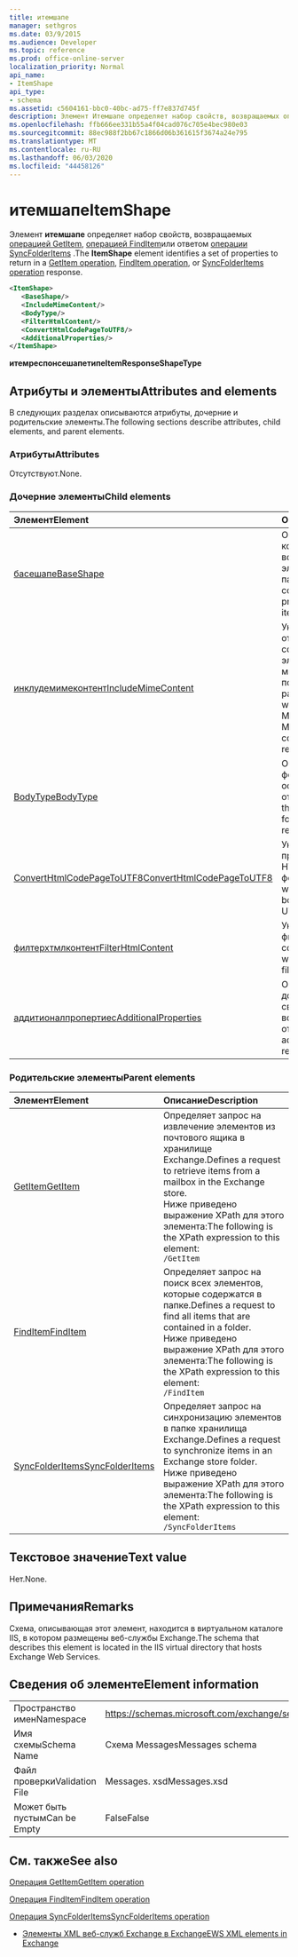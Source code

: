 ```yaml
---
title: итемшапе
manager: sethgros
ms.date: 03/9/2015
ms.audience: Developer
ms.topic: reference
ms.prod: office-online-server
localization_priority: Normal
api_name:
- ItemShape
api_type:
- schema
ms.assetid: c5604161-bbc0-40bc-ad75-ff7e837d745f
description: Элемент Итемшапе определяет набор свойств, возвращаемых операцией GetItem, операцией FindItem или ответом операции SyncFolderItems.
ms.openlocfilehash: ffb666ee331b55a4f04cad076c705e4bec980e03
ms.sourcegitcommit: 88ec988f2bb67c1866d06b361615f3674a24e795
ms.translationtype: MT
ms.contentlocale: ru-RU
ms.lasthandoff: 06/03/2020
ms.locfileid: "44458126"
---
```

# <a name="itemshape"></a><span data-ttu-id="72611-103">итемшапе</span><span class="sxs-lookup"><span data-stu-id="72611-103">ItemShape</span></span>

<span data-ttu-id="72611-104">Элемент **итемшапе** определяет набор свойств, возвращаемых [операцией GetItem](getitem-operation.md), [операцией FindItem](finditem-operation.md)или ответом [операции SyncFolderItems](syncfolderitems-operation.md) .</span><span class="sxs-lookup"><span data-stu-id="72611-104">The **ItemShape** element identifies a set of properties to return in a [GetItem operation](getitem-operation.md), [FindItem operation](finditem-operation.md), or [SyncFolderItems operation](syncfolderitems-operation.md) response.</span></span> 
  
```XML
<ItemShape>
   <BaseShape/>
   <IncludeMimeContent/>
   <BodyType/>
   <FilterHtmlContent/>
   <ConvertHtmlCodePageToUTF8/>
   <AdditionalProperties/>
</ItemShape>
```

 <span data-ttu-id="72611-105">**итемреспонсешапетипе**</span><span class="sxs-lookup"><span data-stu-id="72611-105">**ItemResponseShapeType**</span></span>
## <a name="attributes-and-elements"></a><span data-ttu-id="72611-106">Атрибуты и элементы</span><span class="sxs-lookup"><span data-stu-id="72611-106">Attributes and elements</span></span>

<span data-ttu-id="72611-107">В следующих разделах описываются атрибуты, дочерние и родительские элементы.</span><span class="sxs-lookup"><span data-stu-id="72611-107">The following sections describe attributes, child elements, and parent elements.</span></span>
  
### <a name="attributes"></a><span data-ttu-id="72611-108">Атрибуты</span><span class="sxs-lookup"><span data-stu-id="72611-108">Attributes</span></span>

<span data-ttu-id="72611-109">Отсутствуют.</span><span class="sxs-lookup"><span data-stu-id="72611-109">None.</span></span>
  
### <a name="child-elements"></a><span data-ttu-id="72611-110">Дочерние элементы</span><span class="sxs-lookup"><span data-stu-id="72611-110">Child elements</span></span>

|<span data-ttu-id="72611-111">**Элемент**</span><span class="sxs-lookup"><span data-stu-id="72611-111">**Element**</span></span>|<span data-ttu-id="72611-112">**Описание**</span><span class="sxs-lookup"><span data-stu-id="72611-112">**Description**</span></span>|
|:-----|:-----|
|[<span data-ttu-id="72611-113">басешапе</span><span class="sxs-lookup"><span data-stu-id="72611-113">BaseShape</span></span>](baseshape.md) <br/> |<span data-ttu-id="72611-114">Определяет базовую конфигурацию свойств, возвращаемых в ответе элемента или папки.</span><span class="sxs-lookup"><span data-stu-id="72611-114">Identifies the basic configuration of properties to return in an item or folder response.</span></span>  <br/> |
|[<span data-ttu-id="72611-115">инклудемимеконтент</span><span class="sxs-lookup"><span data-stu-id="72611-115">IncludeMimeContent</span></span>](includemimecontent.md) <br/> |<span data-ttu-id="72611-116">Указывает, будет ли в ответе возвращено содержимое MIME для элемента с многоцелевыми почтовыми расширениями.</span><span class="sxs-lookup"><span data-stu-id="72611-116">Specifies whether the Multipurpose Internet Mail Extensions (MIME) content of an item is returned in the response.</span></span>  <br/> |
|[<span data-ttu-id="72611-117">BodyType</span><span class="sxs-lookup"><span data-stu-id="72611-117">BodyType</span></span>](bodytype.md) <br/> |<span data-ttu-id="72611-118">Определяет способ форматирования основного текста в отклике.</span><span class="sxs-lookup"><span data-stu-id="72611-118">Identifies how the body text is formatted in the response.</span></span>  <br/> |
|[<span data-ttu-id="72611-119">ConvertHtmlCodePageToUTF8</span><span class="sxs-lookup"><span data-stu-id="72611-119">ConvertHtmlCodePageToUTF8</span></span>](converthtmlcodepagetoutf8.md) <br/> |<span data-ttu-id="72611-120">Указывает, преобразуется ли текст HTML элемента в формат UTF8.</span><span class="sxs-lookup"><span data-stu-id="72611-120">Indicates whether the item HTML body is converted to UTF8.</span></span>  <br/> |
|[<span data-ttu-id="72611-121">филтерхтмлконтент</span><span class="sxs-lookup"><span data-stu-id="72611-121">FilterHtmlContent</span></span>](filterhtmlcontent.md) <br/> |<span data-ttu-id="72611-122">Указывает, включена ли фильтрация HTML-содержимого.</span><span class="sxs-lookup"><span data-stu-id="72611-122">Specifies whether HTML content filtering is enabled.</span></span>  <br/> |
|[<span data-ttu-id="72611-123">аддитионалпропертиес</span><span class="sxs-lookup"><span data-stu-id="72611-123">AdditionalProperties</span></span>](additionalproperties.md) <br/> |<span data-ttu-id="72611-124">Определяет дополнительные свойства, возвращаемые в ответе.</span><span class="sxs-lookup"><span data-stu-id="72611-124">Identifies additional properties to return in a response.</span></span>  <br/> |
   
### <a name="parent-elements"></a><span data-ttu-id="72611-125">Родительские элементы</span><span class="sxs-lookup"><span data-stu-id="72611-125">Parent elements</span></span>

|<span data-ttu-id="72611-126">**Элемент**</span><span class="sxs-lookup"><span data-stu-id="72611-126">**Element**</span></span>|<span data-ttu-id="72611-127">**Описание**</span><span class="sxs-lookup"><span data-stu-id="72611-127">**Description**</span></span>|
|:-----|:-----|
|[<span data-ttu-id="72611-128">GetItem</span><span class="sxs-lookup"><span data-stu-id="72611-128">GetItem</span></span>](getitem.md) <br/> |<span data-ttu-id="72611-129">Определяет запрос на извлечение элементов из почтового ящика в хранилище Exchange.</span><span class="sxs-lookup"><span data-stu-id="72611-129">Defines a request to retrieve items from a mailbox in the Exchange store.</span></span>  <br/> <span data-ttu-id="72611-130">Ниже приведено выражение XPath для этого элемента:</span><span class="sxs-lookup"><span data-stu-id="72611-130">The following is the XPath expression to this element:</span></span>  <br/>  `/GetItem` <br/> |
|[<span data-ttu-id="72611-131">FindItem</span><span class="sxs-lookup"><span data-stu-id="72611-131">FindItem</span></span>](finditem.md) <br/> |<span data-ttu-id="72611-132">Определяет запрос на поиск всех элементов, которые содержатся в папке.</span><span class="sxs-lookup"><span data-stu-id="72611-132">Defines a request to find all items that are contained in a folder.</span></span>  <br/> <span data-ttu-id="72611-133">Ниже приведено выражение XPath для этого элемента:</span><span class="sxs-lookup"><span data-stu-id="72611-133">The following is the XPath expression to this element:</span></span>  <br/>  `/FindItem` <br/> |
|[<span data-ttu-id="72611-134">SyncFolderItems</span><span class="sxs-lookup"><span data-stu-id="72611-134">SyncFolderItems</span></span>](syncfolderitems.md) <br/> |<span data-ttu-id="72611-135">Определяет запрос на синхронизацию элементов в папке хранилища Exchange.</span><span class="sxs-lookup"><span data-stu-id="72611-135">Defines a request to synchronize items in an Exchange store folder.</span></span>  <br/> <span data-ttu-id="72611-136">Ниже приведено выражение XPath для этого элемента:</span><span class="sxs-lookup"><span data-stu-id="72611-136">The following is the XPath expression to this element:</span></span>  <br/>  `/SyncFolderItems` <br/> |
   
## <a name="text-value"></a><span data-ttu-id="72611-137">Текстовое значение</span><span class="sxs-lookup"><span data-stu-id="72611-137">Text value</span></span>

<span data-ttu-id="72611-138">Нет.</span><span class="sxs-lookup"><span data-stu-id="72611-138">None.</span></span>
  
## <a name="remarks"></a><span data-ttu-id="72611-139">Примечания</span><span class="sxs-lookup"><span data-stu-id="72611-139">Remarks</span></span>

<span data-ttu-id="72611-140">Схема, описывающая этот элемент, находится в виртуальном каталоге IIS, в котором размещены веб-службы Exchange.</span><span class="sxs-lookup"><span data-stu-id="72611-140">The schema that describes this element is located in the IIS virtual directory that hosts Exchange Web Services.</span></span>
  
## <a name="element-information"></a><span data-ttu-id="72611-141">Сведения об элементе</span><span class="sxs-lookup"><span data-stu-id="72611-141">Element information</span></span>

|||
|:-----|:-----|
|<span data-ttu-id="72611-142">Пространство имен</span><span class="sxs-lookup"><span data-stu-id="72611-142">Namespace</span></span>  <br/> |https://schemas.microsoft.com/exchange/services/2006/messages  <br/> |
|<span data-ttu-id="72611-143">Имя схемы</span><span class="sxs-lookup"><span data-stu-id="72611-143">Schema Name</span></span>  <br/> |<span data-ttu-id="72611-144">Схема Messages</span><span class="sxs-lookup"><span data-stu-id="72611-144">Messages schema</span></span>  <br/> |
|<span data-ttu-id="72611-145">Файл проверки</span><span class="sxs-lookup"><span data-stu-id="72611-145">Validation File</span></span>  <br/> |<span data-ttu-id="72611-146">Messages. xsd</span><span class="sxs-lookup"><span data-stu-id="72611-146">Messages.xsd</span></span>  <br/> |
|<span data-ttu-id="72611-147">Может быть пустым</span><span class="sxs-lookup"><span data-stu-id="72611-147">Can be Empty</span></span>  <br/> |<span data-ttu-id="72611-148">False</span><span class="sxs-lookup"><span data-stu-id="72611-148">False</span></span>  <br/> |
   
## <a name="see-also"></a><span data-ttu-id="72611-149">См. также</span><span class="sxs-lookup"><span data-stu-id="72611-149">See also</span></span>



[<span data-ttu-id="72611-150">Операция GetItem</span><span class="sxs-lookup"><span data-stu-id="72611-150">GetItem operation</span></span>](getitem-operation.md)
  
[<span data-ttu-id="72611-151">Операция FindItem</span><span class="sxs-lookup"><span data-stu-id="72611-151">FindItem operation</span></span>](finditem-operation.md)
  
[<span data-ttu-id="72611-152">Операция SyncFolderItems</span><span class="sxs-lookup"><span data-stu-id="72611-152">SyncFolderItems operation</span></span>](syncfolderitems-operation.md)


- [<span data-ttu-id="72611-153">Элементы XML веб-служб Exchange в Exchange</span><span class="sxs-lookup"><span data-stu-id="72611-153">EWS XML elements in Exchange</span></span>](ews-xml-elements-in-exchange.md)

